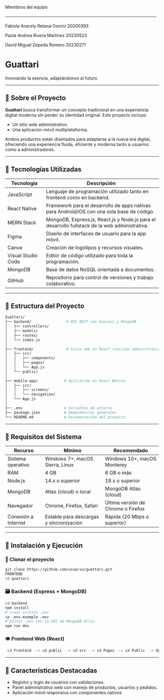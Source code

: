 Miembros del equipo 

──────────────────────────────────────────────────

Fabiola Aracely Retana Osorto 20200393 

Paola Andrea Rivera Martínez 20230523

David Miguel Zepeda Romero 20230271


# Guattari

Innovando la esencia, adaptándonos al futuro.

---

## 🚀 Sobre el Proyecto

**Guattari** busca transformar un concepto tradicional en una experiencia digital moderna sin perder su identidad original. Este proyecto incluye:

* Un sitio web administrativo.
* Una aplicación móvil multiplataforma.

Ambos productos están diseñados para adaptarse a la nueva era digital, ofreciendo una experiencia fluida, eficiente y moderna tanto a usuarios como a administradores.

---

## 🔧 Tecnologías Utilizadas

| Tecnología         | Descripción                                                                                    |
| ------------------ | ---------------------------------------------------------------------------------------------- |
| JavaScript         | Lenguaje de programación utilizado tanto en frontend como en backend.                          |
| React Native       | Framework para el desarrollo de apps nativas para Android/iOS con una sola base de código.     |
| MERN Stack         | MongoDB, Express.js, React.js y Node.js para el desarrollo fullstack de la web administrativa. |
| Figma              | Diseño de interfaces de usuario para la app móvil.                                             |
| Canva              | Creación de logotipos y recursos visuales.                                                     |
| Visual Studio Code | Editor de código utilizado para toda la programación.                                          |
| MongoDB            | Base de datos NoSQL orientada a documentos.                                                    |
| GitHub             | Repositorio para control de versiones y trabajo colaborativo.                                  |

---

## 🧱 Estructura del Proyecto

```bash
Guattari/
├── backend/                # API REST con Express y MongoDB
│   ├── controllers/
│   ├── models/
│   ├── routes/
│   └── index.js
│
├── frontend/               # Sitio web en React (versión administrativa)
│   ├── src/
│   │   ├── components/
│   │   ├── pages/
│   │   └── App.js
│   └── public/
│
├── mobile-app/            # Aplicación en React Native
│   ├── src/
│   │   ├── screens/
│   │   └── navigation/
│   └── App.js
│
├── .env                   # Variables de entorno
├── package.json           # Dependencias generales
└── README.md              # Documentación del proyecto
```

---

## 📃 Requisitos del Sistema

| Recurso             | Mínimo                                  | Recomendado                        |
| ------------------- | --------------------------------------- | ---------------------------------- |
| Sistema operativo   | Windows 7+, macOS Sierra, Linux         | Windows 10+, macOS Monterey        |
| RAM                 | 4 GB                                    | 8 GB o más                         |
| Node.js             | 14.x o superior                         | 18.x o superior                    |
| MongoDB             | Atlas (cloud) o local                   | MongoDB Atlas (cloud)              |
| Navegador           | Chrome, Firefox, Safari                 | Última versión de Chrome o Firefox |
| Conexión a Internet | Estable para descargas y sincronización | Rápida (20 Mbps o superior)        |

---

## 🚧 Instalación y Ejecución

### 🔢 Clonar el proyecto

```bash
git clone https://github.com/usuario/guattari.git
FRONTEND
cd guattari

```

### 🗃️ Backend (Express + MongoDB)

```bash
cd backend
npm install
# Crear archivo .env
cp .env.example .env
# Editar .env con la URI de MongoDB Atlas
npm run dev
```

### 👁️ Frontend Web (React)

```bash
 cd Frontend --> cd public --> cd src --> cd Pages --> cd Public --> Open Terminal --> npm i install --> npm run dev
```



---

## 🌟 Características Destacadas

* Registro y login de usuarios con validaciones.
* Panel administrativo web con manejo de productos, usuarios y pedidos.
* Aplicación móvil responsiva con componentes nativos

